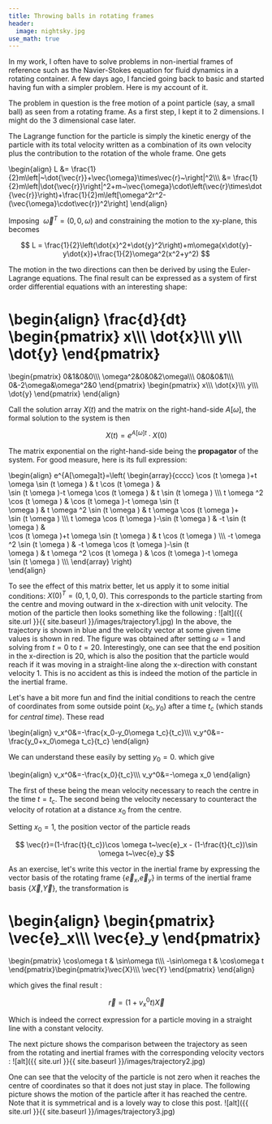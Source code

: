 ```yaml
---
title: Throwing balls in rotating frames
header:
  image: nightsky.jpg
use_math: true
---
```


In my work, I often have to solve problems in non-inertial frames of reference such as the Navier-Stokes equation for fluid dynamics in a rotating container.
A few days ago, I fancied going back to basic and started having fun with a simpler problem. Here is my account of it.

The problem in question is the free motion of a point particle (say, a small ball) as seen from a rotating frame. As a first step, I kept it to 2 dimensions. I might do the 3 dimensional case later.

The Lagrange function for the particle is simply the kinetic energy of the particle with its total velocity written as a combination of its own velocity plus the contribution to the rotation of the whole frame. One gets

\begin{align}
L &= \frac{1}{2}m\left|~\dot{\vec{r}}+\vec{\omega}\times\vec{r}~\right|^2\\\\\\
  &= \frac{1}{2}m\left|\dot{\vec{r}}\right|^2+m~\vec{\omega}\cdot\left(\vec{r}\times\dot{\vec{r}}\right)+\frac{1}{2}m\left[\omega^2r^2-(\vec{\omega}\cdot\vec{r})^2\right]
\end{align}

Imposing $~\vec{\omega}^{T}=\left(0,0,\omega\right)$ and constraining the motion to the xy-plane, this becomes

$$
L = \frac{1}{2}\left(\dot{x}^2+\dot{y}^2\right)+m\omega(x\dot{y}-y\dot{x})+\frac{1}{2}\omega^2(x^2+y^2)
$$

The motion in the two directions can then be derived by using the Euler-Lagrange equations. The final result can be expressed as a system of first order differential equations with an interesting shape:

\begin{align}
\frac{d}{dt}
\begin{pmatrix}
x\\\\\\
\dot{x}\\\\\\
y\\\\\\
\dot{y}
\end{pmatrix}
=
\begin{pmatrix}
0&1&0&0\\\\\\
\omega^2&0&0&2\omega\\\\\\
0&0&0&1\\\\\\
0&-2\omega&\omega^2&0
\end{pmatrix}
\begin{pmatrix}
x\\\\\\
\dot{x}\\\\\\
y\\\\\\ \dot{y}
\end{pmatrix}
\end{align}

Call the solution array $X(t)$ and the matrix on the right-hand-side $A[\omega]$, the formal solution to the system is then

$$
X(t)=e^{A[\omega]t}\cdot X(0)
$$

The matrix exponential on the right-hand-side being the **propagator** of the system. For good measure, here is its full expression:

\begin{align}
e^{A[\omega]t}=\left(
\begin{array}{cccc}
 \cos (t \omega )+t \omega  \sin (t \omega ) & t \cos (t \omega ) & \
\sin (t \omega )-t \omega  \cos (t \omega ) & t \sin (t \omega ) \\\\\\
 t \omega ^2 \cos (t \omega ) & \cos (t \omega )-t \omega  \sin (t \
\omega ) & t \omega ^2 \sin (t \omega ) & t \omega  \cos (t \omega )+\
\sin (t \omega
) \\\\\\
 t \omega  \cos (t \omega )-\sin (t \omega ) & -t \sin (t \omega ) & \
\cos (t \omega )+t \omega  \sin (t \omega ) & t \cos (t \omega ) \\\\\\
 -t \omega ^2 \sin (t \omega ) & -t \omega  \cos (t \omega )-\sin (t \
\omega ) & t \omega ^2 \cos (t \omega ) & \cos (t \omega )-t \omega  \
\sin (t
\omega ) \\\\\\
\end{array}
\right)\
\end{align}

To see the effect of this matrix better, let us apply it to some initial conditions: $X(0)^T=(0,1,0,0)$. This corresponds to the particle starting from the centre and moving outward in the x-direction with unit velocity. The motion of the particle then looks something like the following :
![alt]({{ site.url }}{{ site.baseurl }}/images/trajectory1.jpg)
In the above, the trajectory is shown in blue and the velocity vector at some given time values is shown in red. The figure was obtained after setting $\omega=1$ and solving from $t=0$ to $t=20$. Interestingly, one can see that the end position in the x-direction is 20, which is also the position that the particle would reach if it was moving in a straight-line along the x-direction with constant velocity 1. This is no accident as this is indeed the motion of the particle in the inertial frame.

Let's have a bit more fun and find the initial conditions to reach the centre of coordinates from some outside point ($x_0,y_0$) after a time $t_c$ (which stands for *central time*). These read

\begin{align}
v_x^0&=-\frac{x_0-y_0\omega t_c}{t_c}\\\\\\
v_y^0&=-\frac{y_0+x_0\omega t_c}{t_c}
\end{align}

We can understand these easily by setting $y_0=0$. which give

\begin{align}
v_x^0&=-\frac{x_0}{t_c}\\\\\\
v_y^0&=-\omega x_0
\end{align}

The first of these being the mean velocity necessary to reach the centre in the time $t=t_c$. The second being the velocity necessary to counteract the velocity of rotation at a distance $x_0$ from the centre.

Setting $x_0=1$, the position vector of the particle reads

$$
\vec{r}=(1-\frac{t}{t_c})\cos \omega t~\vec{e}_x - (1-\frac{t}{t_c})\sin \omega t~\vec{e}_y
$$

As an exercise, let's write this vector in the inertial frame by expressing the vector basis of the rotating frame {$\vec{e}_x$,$\vec{e}_y$} in terms of the inertial frame basis {$\vec{X}$,$\vec{Y}$}, the transformation is

\begin{align}
\begin{pmatrix}
\vec{e}_x\\\\\\
\vec{e}_y
\end{pmatrix}
=
\begin{pmatrix}
\cos\omega t & \sin\omega t\\\\\\
-\sin\omega t & \cos\omega t \end{pmatrix}\begin{pmatrix}\vec{X}\\\\\\
\vec{Y}
\end{pmatrix}
\end{align}

which gives the final result :

$$
\vec{r}=\left(1+v_x^0t\right)\vec{X}
$$

Which is indeed the correct expression for a particle moving in a straight line with a constant velocity.

The next picture shows the comparison between the trajectory as seen from the rotating and inertial frames with the corresponding velocity vectors :
![alt]({{ site.url }}{{ site.baseurl }}/images/trajectory2.jpg)

One can see that the velocity of the particle is not zero when it reaches the centre of coordinates so that it does not just stay in place. The following picture shows the motion of the particle after it has reached the centre. Note that it is symmetrical and is a lovely way to close this post.
![alt]({{ site.url }}{{ site.baseurl }}/images/trajectory3.jpg)

